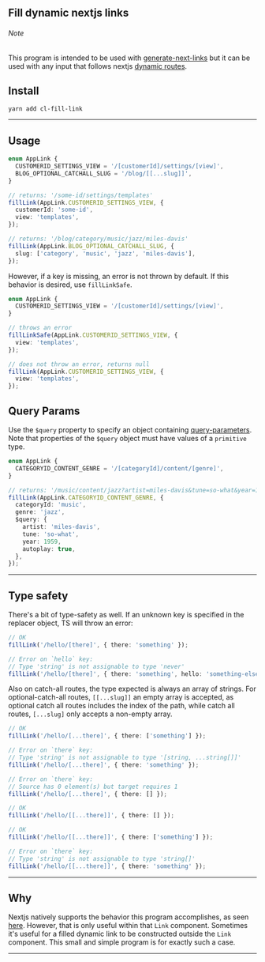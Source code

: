 ## Fill dynamic nextjs links

###### Note

This program is intended to be used with [generate-next-links](https://github.com/Lindeneg/generate-next-links) but it can be used with any input that follows nextjs [dynamic routes](https://nextjs.org/docs/routing/dynamic-routes).

## Install

`yarn add cl-fill-link`

---

## Usage

```ts
enum AppLink {
  CUSTOMERID_SETTINGS_VIEW = '/[customerId]/settings/[view]',
  BLOG_OPTIONAL_CATCHALL_SLUG = '/blog/[[...slug]]',
}

// returns: '/some-id/settings/templates'
fillLink(AppLink.CUSTOMERID_SETTINGS_VIEW, {
  customerId: 'some-id',
  view: 'templates',
});

// returns: '/blog/category/music/jazz/miles-davis'
fillLink(AppLink.BLOG_OPTIONAL_CATCHALL_SLUG, {
  slug: ['category', 'music', 'jazz', 'miles-davis'],
});
```

However, if a key is missing, an error is not thrown by default. If this behavior is desired, use `fillLinkSafe`.

```ts
enum AppLink {
  CUSTOMERID_SETTINGS_VIEW = '/[customerId]/settings/[view]',
}

// throws an error
fillLinkSafe(AppLink.CUSTOMERID_SETTINGS_VIEW, {
  view: 'templates',
});

// does not throw an error, returns null
fillLink(AppLink.CUSTOMERID_SETTINGS_VIEW, {
  view: 'templates',
});
```

## Query Params

Use the `$query` property to specify an object containing [query-parameters](https://en.wikipedia.org/wiki/Query_string). Note that properties of the `$query` object must have values of a `primitive` type.

```ts
enum AppLink {
  CATEGORYID_CONTENT_GENRE = '/[categoryId]/content/[genre]',
}

// returns: '/music/content/jazz?artist=miles-davis&tune=so-what&year=1959&autoplay=true'
fillLink(AppLink.CATEGORYID_CONTENT_GENRE, {
  categoryId: 'music',
  genre: 'jazz',
  $query: {
    artist: 'miles-davis',
    tune: 'so-what',
    year: 1959,
    autoplay: true,
  },
});
```

---

## Type safety

There's a bit of type-safety as well. If an unknown key is specified in the replacer object, TS will throw an error:

```ts
// OK
fillLink('/hello/[there]', { there: 'something' });

// Error on `hello` key:
// Type 'string' is not assignable to type 'never'
fillLink('/hello/[there]', { there: 'something', hello: 'something-else ' });
```

Also on catch-all routes, the type expected is always an array of strings. For optional-catch-all routes, `[[...slug]]` an empty array is accepted, as optional catch all routes includes the index of the path, while catch all routes, `[...slug]` only accepts a non-empty array.

```ts
// OK
fillLink('/hello/[...there]', { there: ['something'] });

// Error on `there` key:
// Type 'string' is not assignable to type '[string, ...string[]]'
fillLink('/hello/[...there]', { there: 'something' });

// Error on `there` key:
// Source has 0 element(s) but target requires 1
fillLink('/hello/[...there]', { there: [] });

// OK
fillLink('/hello/[[...there]]', { there: [] });

// OK
fillLink('/hello/[[...there]]', { there: ['something'] });

// Error on `there` key:
// Type 'string' is not assignable to type 'string[]'
fillLink('/hello/[[...there]]', { there: 'something' });
```

---

## Why

Nextjs natively supports the behavior this program accomplishes, as seen [here](https://nextjs.org/docs/api-reference/next/link#with-url-object). However, that is only useful within that `Link` component. Sometimes it's useful for a filled dynamic link to be constructed outside the `Link` component. This small and simple program is for exactly such a case.

---
